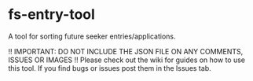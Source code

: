 # fs-entry-tool
A tool for sorting future seeker entries/applications.

!! IMPORTANT: DO NOT INCLUDE THE JSON FILE ON ANY COMMENTS, ISSUES OR IMAGES !!
Please check out the wiki for guides on how to use this tool. If you find bugs or issues post them in the Issues tab.

